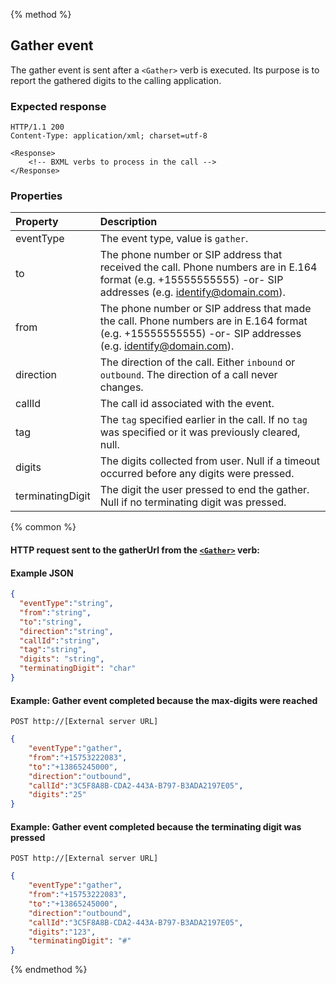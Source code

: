 {% method %}
##  Gather event

The gather event is sent after a `<Gather>` verb is executed.  Its purpose is to report the gathered digits 
to the calling application.

### Expected response

```http
HTTP/1.1 200
Content-Type: application/xml; charset=utf-8

<Response>
    <!-- BXML verbs to process in the call -->
</Response>
```

### Properties
| Property         | Description                                                                                                                                                                                                                                                                                                                                                                           |
|:-----------------|:--------------------------------------------------------------------------------------------------------------------------------------------------------------------------------------------------------------------------------------------------------------------------------------------------------------------------------------------------------------------------------------|
| eventType        | The event type, value is `gather`.                                                                                                                                                                                                                                                                                                                                         |
| to               | The phone number or SIP address that received the call. Phone numbers are in E.164 format (e.g. +15555555555) -or- SIP addresses (e.g. identify@domain.com). |
| from             | The phone number or SIP address that made the call. Phone numbers are in E.164 format (e.g. +15555555555) -or- SIP addresses (e.g. identify@domain.com).     |
| direction        | The direction of the call. Either `inbound` or `outbound`. The direction of a call never changes.                                                            |
| callId           | The call id associated with the event.                                                                                                                       |
| tag              | The `tag` specified earlier in the call. If no `tag` was specified or it was previously cleared, null.                                                                                                                        |
| digits           | The digits collected from user.  Null if a timeout occurred before any digits were pressed.               
| terminatingDigit | The digit the user pressed to end the gather.  Null if no terminating digit was pressed.                                                                                                                                                                                                                                                                                                                          |

{% common %}
#### HTTP request sent to the gatherUrl from the [`<Gather>`](../verbs/gather.md) verb:

#### Example JSON

```json
{
  "eventType":"string",
  "from":"string",
  "to":"string",
  "direction":"string",
  "callId":"string",
  "tag":"string",
  "digits": "string",
  "terminatingDigit": "char"
}
```

#### Example: Gather event completed because the max-digits were reached

```
POST http://[External server URL]
```

```json
{
	"eventType":"gather",
	"from":"+15753222083",
	"to":"+13865245000",
	"direction":"outbound",
	"callId":"3C5F8A8B-CDA2-443A-B797-B3ADA2197E05",
	"digits":"25"
}
```

#### Example: Gather event completed because the terminating digit was pressed

```
POST http://[External server URL]
```

```json
{
	"eventType":"gather",
	"from":"+15753222083",
	"to":"+13865245000",
	"direction":"outbound",
	"callId":"3C5F8A8B-CDA2-443A-B797-B3ADA2197E05",
	"digits":"123",
	"terminatingDigit": "#"
}
```
{% endmethod %}
